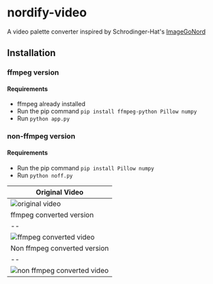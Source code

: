 # nordify-video

A video palette converter inspired by Schrodinger-Hat's [ImageGoNord](https://github.com/Schrodinger-Hat/ImageGoNord)

## Installation

### ffmpeg version

#### Requirements

- ffmpeg already installed
- Run the pip command `pip install ffmpeg-python Pillow numpy`
- Run `python app.py`

### non-ffmpeg version

#### Requirements

- Run the pip command `pip install Pillow numpy` 
- Run `python noff.py`

|Original Video|  
|--|  
|![original video](assets/original.gif)|  
|ffmpeg converted version|  
|--|  
|![ffmpeg converted video](assets/ffmpeg.gif)|  
|Non ffmpeg converted version|  
|--|  
|![non ffmpeg converted video](assets/no_ffmpeg.gif)|  
